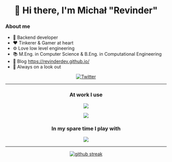 <h1 align=center>👋 Hi there, I'm Michał "Revinder" </h1>

### About me
- 💼 Backend developer
- ❤️  Tinkerer & Gamer at heart
- ⚙️  Love low level engineering
- 📚 M.Eng. in Computer Science & B.Eng. in Computational Engineering
- 📑 Blog https://revinderdev.github.io/
- 👀 Always on a look out 

<p align="center">
    <a href="https://twitter.com/Revinder_">
        <img alt="Twitter" src="https://img.shields.io/badge/-%40Revinder_%5F-blue?style=for-the-badge&logo=x&color=%2315161e">
    </a>
</p>
<hr>


<h3 align ="center"> At work I use </h3>


<p align="center">
  <a href="https://skillicons.dev">
    <img src="https://skillicons.dev/icons?i=py,fastapi,flask,django,postgres" />
  </a>
</p>

<p align="center">
  <a href="https://skillicons.dev">
    <img src="https://skillicons.dev/icons?i=docker,aws,gcp,neovim,redis" />
  </a>
</p>


<h3 align ="center">In my spare time I play with</h3>



<p align="center">
  <a href="https://skillicons.dev">
    <img src="https://skillicons.dev/icons?i=rust,lua,windows,powershell" />
  </a>
</p>

<hr>

<p align="center"> 
    <a href="https://revinderdev.github.io/">
        <img alt="github streak" src="https://github-readme-stats.vercel.app/api?username=revinderdev&show_icons=true&include_all_commits=true&theme=gruvbox&border_radius=10&rank_icon=github">
    </a>
</p>
